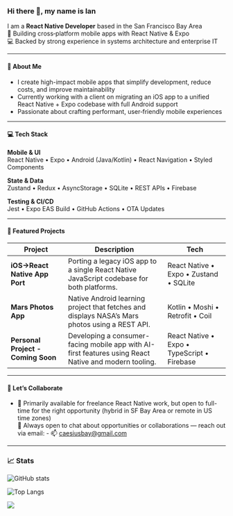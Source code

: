 ### Hi there 👋, my name is Ian  
I am a **React Native Developer** based in the San Francisco Bay Area  
📱 Building cross‑platform mobile apps with React Native & Expo  
💻 Backed by strong experience in systems architecture and enterprise IT

---

#### 🚀 About Me
- I create high-impact mobile apps that simplify development, reduce costs, and improve maintainability
- Currently working with a client on migrating an iOS app to a unified React Native + Expo codebase with full Android support  
- Passionate about crafting performant, user‑friendly mobile experiences  

---

#### 💻 Tech Stack

**Mobile & UI**  
React Native • Expo • Android (Java/Kotlin) • React Navigation • Styled Components  

**State & Data**  
Zustand • Redux • AsyncStorage • SQLite • REST APIs • Firebase  

**Testing & CI/CD**  
Jest • Expo EAS Build • GitHub Actions • OTA Updates  

---

#### 📂 Featured Projects

| Project | Description | Tech |
| ------- | ----------- | ---- |
| **iOS→React Native App Port** | Porting a legacy iOS app to a single React Native JavaScript codebase for both platforms. | React Native • Expo • Zustand • SQLite |
| **Mars Photos App** | Native Android learning project that fetches and displays NASA’s Mars photos using a REST API. | Kotlin • Moshi • Retrofit • Coil |
| **Personal Project - Coming Soon** | Developing a consumer-facing mobile app with AI-first features using React Native and modern tooling. | React Native • Expo • TypeScript • Firebase |

---

#### 🤝 Let’s Collaborate
- 🔭 Primarily available for freelance React Native work, but open to full-time for the right opportunity (hybrid in SF Bay Area or remote in US time zones)  
💬 Always open to chat about opportunities or collaborations — reach out via email: - 📫 caesiusbay@gmail.com

---

### 📈 Stats

  ![GitHub stats](https://github-readme-stats.vercel.app/api?username=theianmay&count_private=true&show_icons=true&theme=transparent&hide_rank=false)
  
  ![Top Langs](https://github-readme-stats.vercel.app/api/top-langs/?username=theianmay)
  
  ![](https://komarev.com/ghpvc/?username=theianmay&style=for-the-badge&color=blue)
  

<!---
theianmay/theianmay is a ✨ special ✨ repository because its `README.md` (this file) appears on your GitHub profile.
You can click the Preview link to take a look at your changes.
--->
